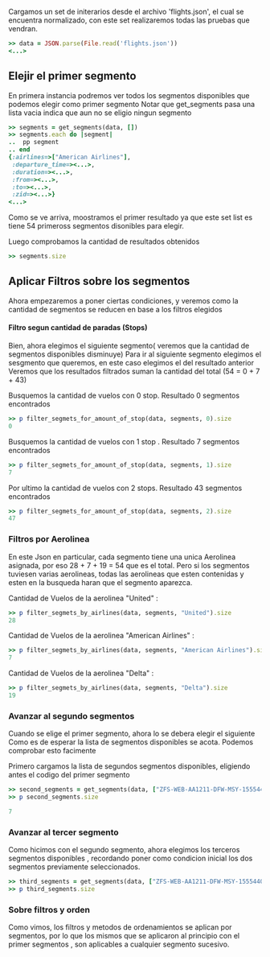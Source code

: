 <!--
Load the necessary libraries
>> require_relative 'filter_and_sort_functions_for_segments.rb'
<...>
-->

Cargamos un set de initerarios desde el archivo 'flights.json', el cual se encuentra normalizado, con 
este set realizaremos todas las pruebas que vendran.

```ruby
>> data = JSON.parse(File.read('flights.json'))
<...>
```

## Elejir el primer segmento

En primera instancia podremos ver todos los segmentos disponibles que podemos elegir como primer segmento
Notar que get_segments pasa una lista vacia indica que aun no se eligio ningun segmento
```ruby
>> segments = get_segments(data, [])
>> segments.each do |segment|
..  pp segment
.. end
{:airlines=>["American Airlines"],
 :departure_time=><...>,
 :duration=><...>,
 :from=><...>,
 :to=><...>,
 :zid=><...>}
<...>

```
Como se ve arriva, moostramos el primer resultado ya que este set list es tiene 54 primeross segmentos disonibles para elegir.

Luego comprobamos la cantidad de resultados obtenidos
```ruby
>> segments.size

```
## Aplicar Filtros sobre los segmentos
Ahora empezaremos a poner ciertas condiciones, y veremos como la cantidad de segmentos se reducen en base
a los filtros elegidos

#### Filtro segun cantidad de paradas (Stops)

Bien, ahora elegimos el siguiente segmento( veremos que la cantidad de segmentos disponibles disminuye)
Para ir al siguiente segmento elegimos el sesgmento que queremos, en este caso elegimos el del resultado anterior
Veremos que los resultados filtrados suman la cantidad del total (54 = 0 + 7 + 43)

Busquemos la cantidad de vuelos con 0 stop. Resultado 0 segmentos encontrados

```ruby
>> p filter_segmets_for_amount_of_stop(data, segments, 0).size
0
```
Busquemos la cantidad de vuelos con 1 stop . Resultado 7 segmentos encontrados
```ruby
>> p filter_segmets_for_amount_of_stop(data, segments, 1).size
7
```
Por ultimo  la cantidad de vuelos con 2 stops. Resultado 43 segmentos encontrados
```ruby
>> p filter_segmets_for_amount_of_stop(data, segments, 2).size
47
```

### Filtros por Aerolinea

En este Json en particular, cada segmento tiene una unica Aerolinea asignada,
por eso 28 + 7 + 19 = 54 que es el total. Pero si los segmentos tuviesen varias
aerolineas, todas las aerolineas que esten contenidas y esten en la busqueda haran 
que el segmento aparezca.

Cantidad de Vuelos de la aerolinea "United" :
```ruby
>> p filter_segmets_by_airlines(data, segments, "United").size
28
```
Cantidad de Vuelos de la aerolinea "American Airlines" :
```ruby
>> p filter_segmets_by_airlines(data, segments, "American Airlines").size
7
```
Cantidad de Vuelos de la aerolinea "Delta" :
```ruby
>> p filter_segmets_by_airlines(data, segments, "Delta").size
19
```





### Avanzar al segundo segmentos
Cuando se elige el primer segmento, ahora lo se debera elegir el siguiente
Como es de esperar la lista de segmentos disponibles se acota. Podemos comprobar
esto facimente

Primero cargamos la lista de segundos segmentos disponibles, eligiendo antes el codigo del primer segmento
```ruby
>> second_segments = get_segments(data, ["ZFS-WEB-AA1211-DFW-MSY-1555440240-SUAIZNM1-S"])
>> p second_segments.size

7
```

### Avanzar al tercer segmento
Como hicimos con el segundo segmento, ahora elegimos los terceros segmentos disponibles , recordando
poner como condicion inicial los dos segmentos previamente seleccionados.
```ruby
>> third_segments = get_segments(data, ["ZFS-WEB-AA1211-DFW-MSY-1555440240-SUAIZNM1-S"])
>> p third_segments.size

```

### Sobre filtros y orden 
Como vimos, los filtros y metodos de ordenamientos se aplican por segmentos, por lo que 
los mismos que se aplicaron al principio con el primer segmentos , son aplicables a cualquier 
segmento sucesivo.

